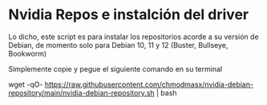 # Nvidia Repos e instalción del driver

Lo dicho, este script es para instalar los repositorios acorde a su versión de Debian, de momento solo para Debian 10, 11 y 12 (Buster, Bullseye, Bookworm)

Simplemente copie y pegue el siguiente comando en su terminal

wget -qO- https://raw.githubusercontent.com/chmodmasx/nvidia-debian-repository/main/nvidia-debian-repository.sh | bash
